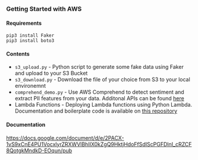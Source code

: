 ### Getting Started with AWS

#### Requirements

```
pip3 install Faker
pip3 install boto3
```

#### Contents

- `s3_upload.py` - Python script to generate some fake data using Faker and upload to your S3 Bucket 
- `s3_download.py` - Download the file of your choice from S3 to your local environemnt 
- `comprehend_demo.py` - Use AWS Comprehend to detect sentiment and extract PII features from your data. Additonal APIs can be found [here](https://boto3.amazonaws.com/v1/documentation/api/latest/reference/services/comprehend.html)
- Lambda Functions - Deploying Lambda functions using Python Lambda. Documentation and boilerplate code is available on [this repository](https://github.com/holladileep/lambda-serverless-py) 


#### Documentation
https://docs.google.com/document/d/e/2PACX-1vS9xCnE4PU1VocxlyrZRXWVlBhIIX0kZgQ9HktjHdoFfSdIScPGFDlnI_cRZCF8QotgkMndkD-EOqun/pub